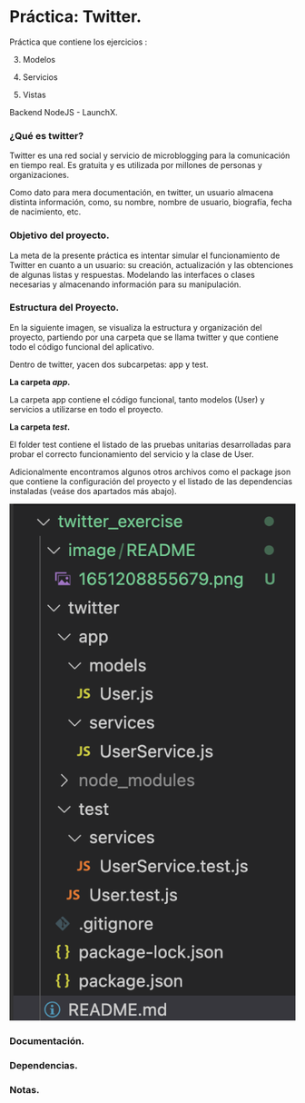 # Práctica: Twitter.

Práctica que contiene los ejercicios :

3. Modelos

5. Servicios
6. Vistas

Backend NodeJS - LaunchX.


### ¿Qué es twitter?

Twitter es una red social y servicio de microblogging para la comunicación en tiempo real. Es gratuita y es utilizada por millones de personas y organizaciones. 

Como dato para mera documentación, en twitter, un usuario almacena distinta información, como, su nombre, nombre de usuario, biografía, fecha de nacimiento, etc.

### Objetivo del proyecto.

La meta de la presente práctica es intentar simular el funcionamiento de Twitter en cuanto a un usuario: su creación, actualización y las obtenciones de algunas listas y respuestas. Modelando las interfaces o clases necesarias y almacenando información para su manipulación.

### Estructura del Proyecto.

En la siguiente imagen, se visualiza la estructura y organización del proyecto, partiendo por una carpeta que se llama twitter y que contiene todo el código funcional del aplicativo.

Dentro de twitter, yacen dos subcarpetas: app y test. 

**La carpeta *app*.**

La carpeta app contiene el código funcional, tanto modelos (User) y servicios a utilizarse en todo el proyecto.

**La carpeta *test*.**

El folder test contiene el listado de las pruebas unitarias desarrolladas para probar el correcto funcionamiento del servicio y la clase de User. 

Adicionalmente encontramos algunos otros archivos como el package json que contiene la configuración del proyecto y el listado de las dependencias instaladas (veáse dos apartados más abajo).

![1651208889769.png](image/README/1651208889769.png)

### Documentación.


### Dependencias.


### Notas.

